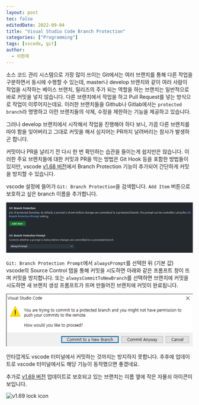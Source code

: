 ```yaml
---
layout: post
toc: false
editedDate: 2022-09-04
title: "Visual Studio Code Branch Protection"
categories: ["Programming"]
tags: [vscode, git]
author:
  - 이현재
---
```


소스 코드 관리 시스템으로 가장 많이 쓰이는 Git에서는 여러 브랜치를 통해
다른 작업을 구분하면서 동시에 수행할 수 있는데, master나 develop 브랜치와 같이
여러 사람이 작업을 시작하는 베이스 브랜치, 릴리즈의 주가 되는 역할을 하는 브랜치는
일반적으로 바로 커밋을 넣지 않습니다. <!--more--> 다른 브랜치에서 작업을 하고
Pull Request를 넣는 방식으로 작업이 이루어지는데요. 이러한 브랜치들을
Github나 Gitlab에서는 `protected branch`라 명명하고
이런 브랜치들의 삭제, 수정을 제한하는 기능을 제공하고 있습니다.

그러나 develop 브랜치에서 시작해서 작업을 진행해야 하다 보니, 가끔
다른 브랜치를 따야 함을 잊어버리고 그대로 커밋을 해서 심지어는
PR까지 날려버리는 참사가 발생하곤 합니다.

커밋이나 PR을 날리기 전 다시 한 번 확인하는 습관을 들이는게
쉽지만은 않습니다. 이러한 주요 브랜치들에 대한 커밋과 PR을 막는 방법은
Git Hook 등을 포함한 방법들이 있지만, vscode [v1.68 버전][vscode-release-note-1.68]에서
Branch Protection 기능이 추가되어 간단하게 커밋을 방지할 수 있습니다.

vscode 설정에 들어가 `Git: Branch Protection`을 검색합니다.
`Add Item` 버튼으로 보호하고 싶은 branch 이름을 추가합니다.

![branch-protection-1](/img/2022-07-02-vscode-branch-protection/branch-protection-1.png)

`Git: Branch Protection Prompt`에서 `alwaysPrompt`를 선택한 뒤 (기본 값)
vscode의 Source Control 탭을 통해 커밋을 시도하면 아래와 같은
프롬프트 창이 뜨며 커밋을 방지합니다. 또는 `alwaysCommitToNewBranch`를 선택하면
브랜치에 커밋을 시도하면 새 브랜치 생성 프롬프트가 뜨며 만들어진 브랜치에
커밋이 완료됩니다.

![branch-protection-2](/img/2022-07-02-vscode-branch-protection/branch-protection-2.png)

안타깝게도 vscode 터미널에서 커밋하는 것까지는 방지하지 못합니다.
추후에 업데이트로 vscode 터미널에서도 해당 기능이 동작했으면 좋겠네요.

추가로 [v1.69 버전][vscode-release-note-1.69] 업데이트로 보호되고 있는 브랜치는 이름 옆에 작은 자물쇠 아이콘이 보입니다.

![v1.69 lock icon](https://code.visualstudio.com/assets/updates/1_69/scm-branch-protection-statusbar.png)

[vscode-release-note-1.68]: https://code.visualstudio.com/updates/v1_68#_git-branch-protection
[vscode-release-note-1.69]: https://code.visualstudio.com/updates/v1_69#_branch-protection-indicators
